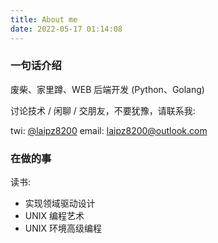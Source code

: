 ```yaml
---
title: About me
date: 2022-05-17 01:14:08
---
```


### 一句话介绍

废柴、家里蹲、WEB 后端开发 (Python、Golang)

讨论技术 / 闲聊 / 交朋友，不要犹豫，请联系我:

twi: [@laipz8200](https://www.twitter.com/laipz8200)
email: <a href="mailto:laipz8200<laipz8200@outlook.com>" target="_blank">laipz8200@outlook.com</a>

### 在做的事

读书:

- 实现领域驱动设计
- UNIX 编程艺术
- UNIX 环境高级编程
